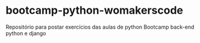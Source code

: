 # bootcamp-python-womakerscode
Repositório para postar exercícios das aulas de python
Bootcamp back-end python e django
